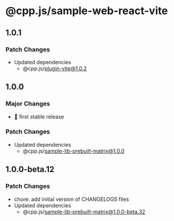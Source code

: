 # @cpp.js/sample-web-react-vite

## 1.0.1

### Patch Changes

- Updated dependencies
  - @cpp.js/plugin-vite@1.0.2

## 1.0.0

### Major Changes

- 🚀 first stable release

### Patch Changes

- Updated dependencies
  - @cpp.js/sample-lib-prebuilt-matrix@1.0.0

## 1.0.0-beta.12

### Patch Changes

- chore: add initial version of CHANGELOGS files
- Updated dependencies
  - @cpp.js/sample-lib-prebuilt-matrix@1.0.0-beta.32
